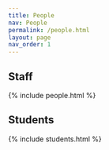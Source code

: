 ```yaml
---
title: People
nav: People
permalink: /people.html
layout: page
nav_order: 1
---
```


## Staff
{% include people.html %}

## Students
{% include students.html %}
